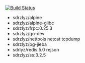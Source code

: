 [![Build Status](https://www.travis-ci.org/elvizlai/docker-auto-build.svg?branch=master)](https://www.travis-ci.org/elvizlai/docker-auto-build)

* sdrzlyz/alpine
* sdrzlyz/alpine-glibc
* sdrzlyz/frpc:0.25.3
* sdrzlyz/go-dev
* sdrzlyz/nettools netcat tcpdump
* sdrzlyz/pg-jieba
* sdrlyz/redis:5.0 rejson
* sdrzlyz/ss:3.2.5

